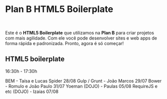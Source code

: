 # Plan B HTML5 Boilerplate

<br/>


Este é o **HTML5 Boilerplate** que utilizamos na **Plan B** para criar projetos com mais agilidade. Com ele você pode desenvolver sites e web apps de forma rápida e padronizada. Pronto, agora é só começar!

## HTML5 boilerplate

16:30h - 17:30h

BEM - Taísa e Lucas Spider 28/08
Gulp / Grunt - João Marcos 29/07
Bower - Romulo e João Paulo 31/07
Yoeman (DOJO) - Paulas 05/08
RequireJS e etc (DOJO) - Izaias 07/08







